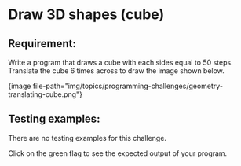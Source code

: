 # Draw 3D shapes (cube)

## Requirement:

Write a program that draws a cube with each sides equal to 50 steps. Translate the cube 6 times across to draw the image shown below.

{image file-path="img/topics/programming-challenges/geometry-translating-cube.png"}

## Testing examples:

There are no testing examples for this challenge.

Click on the green flag to see the expected output of your program.
